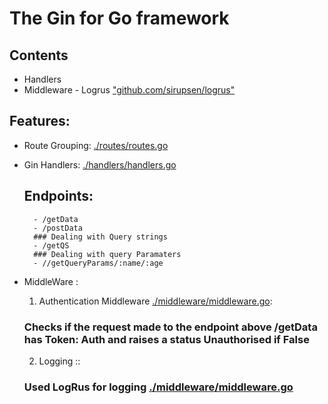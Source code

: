 # The Gin for Go framework

## Contents
- Handlers
- Middleware - Logrus ["github.com/sirupsen/logrus"]("github.com/sirupsen/logrus")

## Features:
- Route Grouping: [./routes/routes.go](./routes/routes.go)

- Gin Handlers: [./handlers/handlers.go](./handlers/handlers.go)
    ## Endpoints:
        - /getData
        - /postData
        ### Dealing with Query strings
        - /getQS   
        ### Dealing with query Paramaters
        - //getQueryParams/:name/:age

- MiddleWare :
    1. Authentication Middleware [./middleware/middleware.go](./middleware/middleware.go):
    ### Checks if the request made to the endpoint above /getData has Token: Auth and raises a status Unauthorised if False

    2. Logging ::
    ### Used LogRus for logging [./middleware/middleware.go](./middleware/middleware.go)




